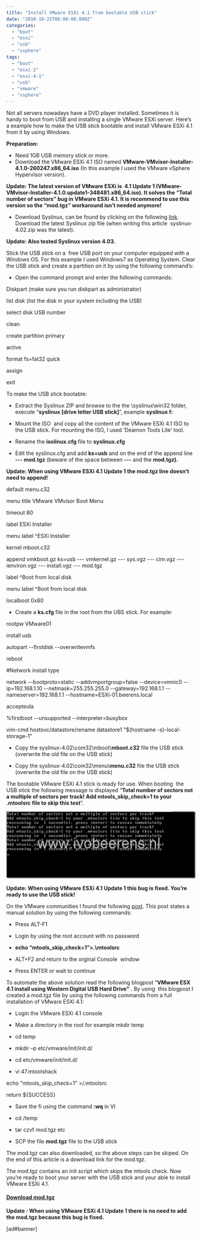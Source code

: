 ```yaml
---
title: "Install VMware ESXi 4.1 from bootable USB stick"
date: "2010-10-25T08:00:00.000Z"
categories: 
  - "boot"
  - "esxi"
  - "usb"
  - "vsphere"
tags: 
  - "boot"
  - "esxi-2"
  - "esxi-4-1"
  - "usb"
  - "vmware"
  - "vsphere"
---
```


Not all servers nowadays have a DVD player installed. Sometimes it is handy to boot from USB and installing a single VMware ESXi server. Here’s a example how to make the USB stick bootable and install VMware ESXi 4.1 from it by using Windows.

**Preparation:**

- Need 1GB USB memory stick or more.
- Download the VMware ESXi 4.1 ISO named **VMware-VMvisor-Installer-4.1.0-260247.x86\_64.iso** (In this example I used the VMware vSphere Hypervisor version).

**Update: The latest version of VMware ESXi is  4.1 Update 1 (VMware-VMvisor-Installer-4.1.0.update1-348481.x86\_64.iso). It solves the “Total number of sectors” bug in VMware ESXi 4.1. It is recommend to use this version so the “mod.tgz” workaround isn’t needed anymore!**

- Download Syslinux, can be found by clicking on the following [link](http://www.kernel.org/pub/linux/utils/boot/syslinux/). Download the latest Syslinux zip file (when writing this article  syslinux-4.02.zip was the latest).

**Update: Also tested Syslinux version 4.03.**

Stick the USB stick on a  free USB port on your computer equipped with a Windows OS. For this example I used Windows7 as Operating System. Clear the USB stick and create a partition on it by using the following command’s:

- Open the command prompt and enter the following commands:

Diskpart (make sure you run diskpart as administrator) 

list disk (list the disk in your system including the USB) 

select disk USB number 

clean 

create partition primary 

active 

format fs=fat32 quick 

assign 

exit

To make the USB stick bootable:

- Extract the Syslinux ZIP and browse to the the \\syslinux\\win32 folder,  execute “**syslinux \[drive letter USB stick\]**”, example **syslinux f:**

- Mount the ISO  and copy all the content of the VMware ESXi 4.1 ISO to the USB stick. For mounting the ISO, I used ‘Deamon Tools Lite’ tool.

- Rename the **isolinux.cfg** file to **syslinux.cfg**

- Edit the syslinux.cfg and add **ks=usb** and on the end of the append line **\--- mod.tgz** (beware of the space between **\---** and the **mod.tgz).**

**Update: When using VMware ESXi 4.1 Update 1 the mod.tgz line doesn’t need to append!**

default menu.c32

menu title VMware VMvisor Boot Menu

timeout 80

label ESXi Installer

menu label ^ESXi Installer

kernel mboot.c32

append vmkboot.gz ks=usb --- vmkernel.gz --- sys.vgz --- cim.vgz --- ienviron.vgz --- install.vgz --- mod.tgz

label ^Boot from local disk

menu label ^Boot from local disk

localboot 0x80

- Create a **ks.cfg** file in the root from the UBS stick. For example:

rootpw VMware01

install usb

autopart --firstdisk --overwritevmfs

reboot

#Network install type

network --bootproto=static --addvmportgroup=false --device=vmnic0 --ip=192.168.1.10 --netmask=255.255.255.0 --gateway=192.168.1.1  --nameserver=192.168.1.1 --hostname=ESXi-01.beerens.local

accepteula

%firstboot --unsupported --interpreter=busybox

vim-cmd hostsvc/datastore/rename datastore1 "$(hostname -s)-local-storage-1"

- Copy the syslinux-4.02\\com32\\mboot\\**mboot.c32** file the USB stick (overwrite the old file on the USB stick) 

- Copy the syslinux-4.02\\com32\\menu\\**menu.c32** file the USB stick (overwrite the old file on the USB stick)

The bootable VMware ESXi 4.1 stick is ready for use. When booting  the USB stick the following message is displayed “**Total number of sectors not a multiple of sectors per track! Add mtools\_skip\_check=1 to your .mtoolsrc file to skip this test**”.

[![image](images/image_thumb1.png "image")](https://www.ivobeerens.nl/wp-content/uploads/2010/10/image1.png)

**Update: When using VMware ESXi 4.1 Update 1 this bug is fixed. You’re ready to use the USB stick!**

On the VMware communities I found the following [post](http://communities.vmware.com/message/1621352). This post states a manual solution by using the following commands:

- Press ALT-F1

- Login by using the root account with no password

- **echo “mtools\_skip\_check=1”>.\\mtoolsrc**

- ALT+F2 and return to the orginal Console  window

- Press ENTER or wait to continue

To automate the above solution read the following blogpost “**VMware ESX 4.1 install using Western Digital USB Hard Drive”** . By using  this blogpost I created a mod.tgz file by using the following commands from a full installation of VMware ESXi 4.1:

- Login the VMware ESXi 4.1 console

- Make a directory in the root for example mkdir temp

- cd temp

- mkdir –p etc/vmware/init/init.d/

- cd etc/vmware/init/init.d/

- vi 47.mtoolshack

echo "mtools\_skip\_check=1" >/.mtoolsrc

return ${SUCCESS}

- Save the fi using the command **:wq** in VI

- cd /temp

- tar czvf mod.tgz etc

- SCP the file **mod.tgz** file to the USB stick

The mod.tgz can also downloaded, so the above steps can be skiped. On the end of this article is a download link for the mod.tgz.

The mod.tgz contains an init script which skips the mtools check. Now you’re ready to boot your server with the USB stick and your able to install  VMware ESXi 4.1. 

#### [Download mod.tgz](https://www.ivobeerens.nl/wp-content/uploads/mod.tgz)

**Update : When using VMware ESXi 4.1 Update 1 there is no need to add the mod.tgz because this bug is fixed.**

\[ad#banner\]
